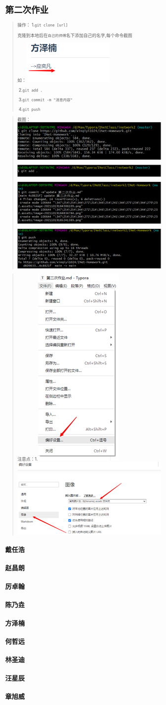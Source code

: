 # 第二次作业

> 操作： 1.`git clone [url]`
>
> 克隆到本地后在`自己的师傅`名下添加自己的名字,每个命令截图
>
> 如：![image-20211019184834784](第二次作业.assets/image-20211019184834784.png)
>
> ​				2.`git add .`
>
> ​				3.`git commit -m "消息内容" `
>
> ​				4.`git push`

> 截图：![image-20211019184306109](第二次作业.assets/image-20211019184306109.png)
>
> ![image-20211019185241389](第二次作业.assets/image-20211019185241389.png)
>
> ![image-20211019185640872](第二次作业.assets/image-20211019185640872.png)
>
> ![image-20211019185710344](第二次作业.assets/image-20211019185710344.png)

> 注意点：1.![image-20211019185912510](第二次作业.assets/image-20211019185912510.png)![image-20211019190002964](第二次作业.assets/image-20211019190002964.png)



## 戴任浩





## 赵昌朗





## 厉卓翰





## 陈乃垚





## 方泽楠



## 何哲远





## 林圣迪





## 汪星辰







## 章旭威